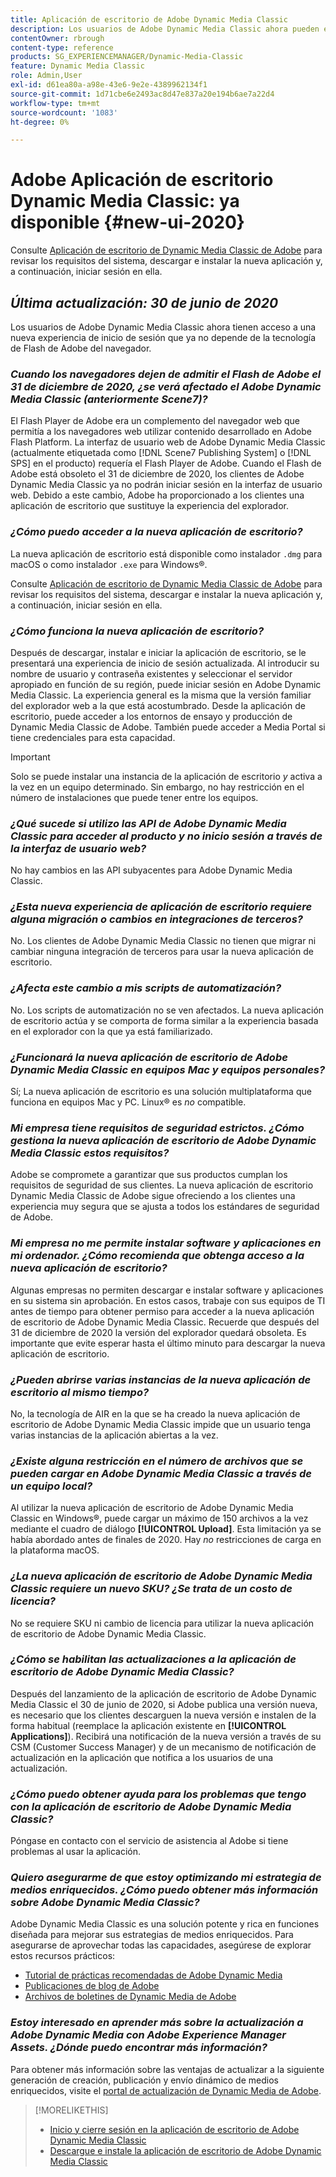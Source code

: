 ```yaml
---
title: Aplicación de escritorio de Adobe Dynamic Media Classic
description: Los usuarios de Adobe Dynamic Media Classic ahora pueden experimentar una actualización completa de la interfaz de usuario. La experiencia ofrece un inicio de sesión actualizado con vínculos a recursos valiosos, además de esta actualización ya no depende de la tecnología de Flash de Adobe del explorador.
contentOwner: rbrough
content-type: reference
products: SG_EXPERIENCEMANAGER/Dynamic-Media-Classic
feature: Dynamic Media Classic
role: Admin,User
exl-id: d61ea80a-a98e-43e6-9e2e-4389962134f1
source-git-commit: 1d71cbe6e2493ac8d47e837a20e194b6ae7a22d4
workflow-type: tm+mt
source-wordcount: '1083'
ht-degree: 0%

---
```


# Adobe Aplicación de escritorio Dynamic Media Classic: ya disponible {#new-ui-2020}

Consulte [Aplicación de escritorio de Dynamic Media Classic de Adobe](/help/dynamic-media-classic-desktop-app.md) para revisar los requisitos del sistema, descargar e instalar la nueva aplicación y, a continuación, iniciar sesión en ella.

## _Última actualización: 30 de junio de 2020_

Los usuarios de Adobe Dynamic Media Classic ahora tienen acceso a una nueva experiencia de inicio de sesión que ya no depende de la tecnología de Flash de Adobe del navegador.

### **_Cuando los navegadores dejen de admitir el Flash de Adobe el 31 de diciembre de 2020, ¿se verá afectado el Adobe Dynamic Media Classic (anteriormente Scene7)?_**

El Flash Player de Adobe era un complemento del navegador web que permitía a los navegadores web utilizar contenido desarrollado en Adobe Flash Platform. La interfaz de usuario web de Adobe Dynamic Media Classic (actualmente etiquetada como [!DNL Scene7 Publishing System] o [!DNL SPS] en el producto) requería el Flash Player de Adobe. Cuando el Flash de Adobe está obsoleto el 31 de diciembre de 2020, los clientes de Adobe Dynamic Media Classic ya no podrán iniciar sesión en la interfaz de usuario web. Debido a este cambio, Adobe ha proporcionado a los clientes una aplicación de escritorio que sustituye la experiencia del explorador.

### **_¿Cómo puedo acceder a la nueva aplicación de escritorio?_**

La nueva aplicación de escritorio está disponible como instalador `.dmg` para macOS o como instalador `.exe` para Windows®.

Consulte [Aplicación de escritorio de Dynamic Media Classic de Adobe](/help/dynamic-media-classic-desktop-app.md) para revisar los requisitos del sistema, descargar e instalar la nueva aplicación y, a continuación, iniciar sesión en ella.

<!-- NEWSLETTER IS DEAD The download links are also available by way of the [Adobe Dynamic Media Classic newsletter subscription page.](https://www.adobe.com/subscription/dynamic-media-newsletter.html) -->

### **_¿Cómo funciona la nueva aplicación de escritorio?_**

Después de descargar, instalar e iniciar la aplicación de escritorio, se le presentará una experiencia de inicio de sesión actualizada. Al introducir su nombre de usuario y contraseña existentes y seleccionar el servidor apropiado en función de su región, puede iniciar sesión en Adobe Dynamic Media Classic. La experiencia general es la misma que la versión familiar del explorador web a la que está acostumbrado. Desde la aplicación de escritorio, puede acceder a los entornos de ensayo y producción de Dynamic Media Classic de Adobe. También puede acceder a Media Portal si tiene credenciales para esta capacidad.

>[!IMPORTANT]
>
>Solo se puede instalar una instancia de la aplicación de escritorio *y* activa a la vez en un equipo determinado. Sin embargo, no hay restricción en el número de instalaciones que puede tener entre los equipos.

### **_¿Qué sucede si utilizo las API de Adobe Dynamic Media Classic para acceder al producto y no inicio sesión a través de la interfaz de usuario web?_**

No hay cambios en las API subyacentes para Adobe Dynamic Media Classic.

### **_¿Esta nueva experiencia de aplicación de escritorio requiere alguna migración o cambios en integraciones de terceros?_**

No. Los clientes de Adobe Dynamic Media Classic no tienen que migrar ni cambiar ninguna integración de terceros para usar la nueva aplicación de escritorio.

### **_¿Afecta este cambio a mis scripts de automatización?_**

No. Los scripts de automatización no se ven afectados. La nueva aplicación de escritorio actúa y se comporta de forma similar a la experiencia basada en el explorador con la que ya está familiarizado.

### **_¿Funcionará la nueva aplicación de escritorio de Adobe Dynamic Media Classic en equipos Mac y equipos personales?_**

Sí; La nueva aplicación de escritorio es una solución multiplataforma que funciona en equipos Mac y PC. Linux® es *no* compatible.

### **_Mi empresa tiene requisitos de seguridad estrictos. ¿Cómo gestiona la nueva aplicación de escritorio de Adobe Dynamic Media Classic estos requisitos?_**

Adobe se compromete a garantizar que sus productos cumplan los requisitos de seguridad de sus clientes. La nueva aplicación de escritorio Dynamic Media Classic de Adobe sigue ofreciendo a los clientes una experiencia muy segura que se ajusta a todos los estándares de seguridad de Adobe.

### **_Mi empresa no me permite instalar software y aplicaciones en mi ordenador. ¿Cómo recomienda que obtenga acceso a la nueva aplicación de escritorio?_**

Algunas empresas no permiten descargar e instalar software y aplicaciones en su sistema sin aprobación. En estos casos, trabaje con sus equipos de TI antes de tiempo para obtener permiso para acceder a la nueva aplicación de escritorio de Adobe Dynamic Media Classic. Recuerde que después del 31 de diciembre de 2020 la versión del explorador quedará obsoleta. Es importante que evite esperar hasta el último minuto para descargar la nueva aplicación de escritorio.

### **_¿Pueden abrirse varias instancias de la nueva aplicación de escritorio al mismo tiempo?_**

No, la tecnología de AIR en la que se ha creado la nueva aplicación de escritorio de Adobe Dynamic Media Classic impide que un usuario tenga varias instancias de la aplicación abiertas a la vez.

### **_¿Existe alguna restricción en el número de archivos que se pueden cargar en Adobe Dynamic Media Classic a través de un equipo local?_**

Al utilizar la nueva aplicación de escritorio de Adobe Dynamic Media Classic en Windows®, puede cargar un máximo de 150 archivos a la vez mediante el cuadro de diálogo **[!UICONTROL Upload]**. Esta limitación ya se había abordado antes de finales de 2020. Hay *no* restricciones de carga en la plataforma macOS.

### **_¿La nueva aplicación de escritorio de Adobe Dynamic Media Classic requiere un nuevo SKU? ¿Se trata de un costo de licencia?_**

No se requiere SKU ni cambio de licencia para utilizar la nueva aplicación de escritorio de Adobe Dynamic Media Classic.

### **_¿Cómo se habilitan las actualizaciones a la aplicación de escritorio de Adobe Dynamic Media Classic?_**

Después del lanzamiento de la aplicación de escritorio de Adobe Dynamic Media Classic el 30 de junio de 2020, si Adobe publica una versión nueva, es necesario que los clientes descarguen la nueva versión e instalen de la forma habitual (reemplace la aplicación existente en **[!UICONTROL Applications]**). Recibirá una notificación de la nueva versión a través de su CSM (Customer Success Manager) y de un mecanismo de notificación de actualización en la aplicación que notifica a los usuarios de una actualización.

### **_¿Cómo puedo obtener ayuda para los problemas que tengo con la aplicación de escritorio de Adobe Dynamic Media Classic?_**

Póngase en contacto con el servicio de asistencia al Adobe si tiene problemas al usar la aplicación.

### **_Quiero asegurarme de que estoy optimizando mi estrategia de medios enriquecidos. ¿Cómo puedo obtener más información sobre Adobe Dynamic Media Classic?_**

Adobe Dynamic Media Classic es una solución potente y rica en funciones diseñada para mejorar sus estrategias de medios enriquecidos. Para asegurarse de aprovechar todas las capacidades, asegúrese de explorar estos recursos prácticos:

* [Tutorial de prácticas recomendadas de Adobe Dynamic Media](https://experienceleague.adobe.com/docs/experience-manager-learn/dynamic-media-classic-tutorial/overview.html)
* [Publicaciones de blog de Adobe](https://blog.adobe.com/)<!-- (https://blog.adobe.com/tag/dynamic-media/) -->
* [Archivos de boletines de Dynamic Media de Adobe](https://experienceleague.adobe.com/docs/dynamic-media-classic/using/dynamic-media-newsletter.html)

<!-- HIDDEN AUGUST 2, 2021 BECAUSE THE NEWSLETTER WAS DISCONTINUED Plus, [subscribe to the Dynamic Media newsletter](https://www.adobe.com/subscription/dynamic-media-newsletter.html) to stay current on the latest news, information, training opportunities, powerful features available to you such as [Smart Imaging](https://experienceleague.adobe.com/docs/experience-manager-65/assets/dynamic/imaging-faq.html#dynamic), and the complementary audit program. -->

### **_Estoy interesado en aprender más sobre la actualización a Adobe Dynamic Media con Adobe Experience Manager Assets. ¿Dónde puedo encontrar más información?_**

Para obtener más información sobre las ventajas de actualizar a la siguiente generación de creación, publicación y envío dinámico de medios enriquecidos, visite el [portal de actualización de Dynamic Media de Adobe](https://exploreadobe.com/dynamic-media-upgrade/).

>[!MORELIKETHIS]
>
>* [Inicio y cierre sesión en la aplicación de escritorio de Adobe Dynamic Media Classic](/help/signing-out.md)
>* [Descargue e instale la aplicación de escritorio de Adobe Dynamic Media Classic](/help/dynamic-media-classic-desktop-app.md)



<!-- SAVE - OLD LINK TO BEST PRACTICES GUIDE IN PDF https://www.adobe.com/content/dam/www/us/en/marketing/experience-manager-assets/dynamic-media/adobe-dynamic-media-classic-best-practices-guide.pdf -->
